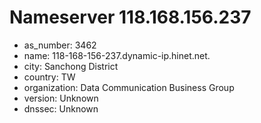 # Nameserver 118.168.156.237

* as_number: 3462
* name: 118-168-156-237.dynamic-ip.hinet.net.
* city: Sanchong District
* country: TW
* organization: Data Communication Business Group
* version: Unknown
* dnssec: Unknown
